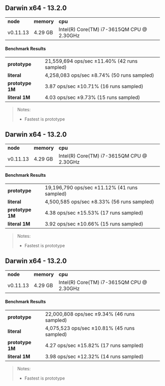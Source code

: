 Darwin x64 - 13.2.0
-----

<table><tr><td><b>node</b></td><td><b>memory</b></td><td><b>cpu</b></td></tr><tr><td>v0.11.13</td><td>4.29 GB</td><td>Intel(R) Core(TM) i7-3615QM CPU @ 2.30GHz</td></tr></table>

#### Benchmark Results ####

<table><tr><td><b>prototype</b></td><td>21,559,694 ops/sec ±11.40% (42 runs sampled)
</td></tr><tr><td><b>literal</b></td><td>4,258,083 ops/sec ±8.74% (50 runs sampled)
</td></tr><tr><td><b>prototype 1M</b></td><td>3.87 ops/sec ±10.71% (16 runs sampled)
</td></tr><tr><td><b>literal 1M</b></td><td>4.03 ops/sec ±9.73% (15 runs sampled)
</td></tr></table>

> Notes:
> - Fastest is prototype


Darwin x64 - 13.2.0
-----

<table><tr><td><b>node</b></td><td><b>memory</b></td><td><b>cpu</b></td></tr><tr><td>v0.11.13</td><td>4.29 GB</td><td>Intel(R) Core(TM) i7-3615QM CPU @ 2.30GHz</td></tr></table>

#### Benchmark Results ####

<table><tr><td><b>prototype</b></td><td>19,196,790 ops/sec ±11.12% (41 runs sampled)
</td></tr><tr><td><b>literal</b></td><td>4,500,585 ops/sec ±8.33% (56 runs sampled)
</td></tr><tr><td><b>prototype 1M</b></td><td>4.38 ops/sec ±15.53% (17 runs sampled)
</td></tr><tr><td><b>literal 1M</b></td><td>3.92 ops/sec ±10.66% (15 runs sampled)
</td></tr></table>

> Notes:
> - Fastest is prototype


Darwin x64 - 13.2.0
-----

<table><tr><td><b>node</b></td><td><b>memory</b></td><td><b>cpu</b></td></tr><tr><td>v0.11.13</td><td>4.29 GB</td><td>Intel(R) Core(TM) i7-3615QM CPU @ 2.30GHz</td></tr></table>

#### Benchmark Results ####

<table><tr><td><b>prototype</b></td><td>22,000,808 ops/sec ±9.34% (46 runs sampled)
</td></tr><tr><td><b>literal</b></td><td>4,075,523 ops/sec ±10.81% (45 runs sampled)
</td></tr><tr><td><b>prototype 1M</b></td><td>4.27 ops/sec ±15.82% (17 runs sampled)
</td></tr><tr><td><b>literal 1M</b></td><td>3.98 ops/sec ±12.32% (14 runs sampled)
</td></tr></table>

> Notes:
> - Fastest is prototype


